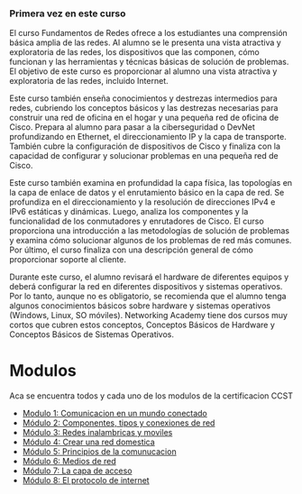 ### Primera vez en este curso
El curso Fundamentos de Redes ofrece a los estudiantes una comprensión básica amplia de las redes. Al alumno se le presenta una vista atractiva y exploratoria de las redes, los dispositivos que las componen, cómo funcionan y las herramientas y técnicas básicas de solución de problemas. El objetivo de este curso es proporcionar al alumno una vista atractiva y exploratoria de las redes, incluido Internet.

Este curso también enseña conocimientos y destrezas intermedios para redes, cubriendo los conceptos básicos y las destrezas necesarias para construir una red de oficina en el hogar y una pequeña red de oficina de Cisco. Prepara al alumno para pasar a la ciberseguridad o DevNet profundizando en Ethernet, el direccionamiento IP y la capa de transporte. También cubre la configuración de dispositivos de Cisco y finaliza con la capacidad de configurar y solucionar problemas en una pequeña red de Cisco.

Este curso también examina en profundidad la capa física, las topologías en la capa de enlace de datos y el enrutamiento básico en la capa de red. Se profundiza en el direccionamiento y la resolución de direcciones IPv4 e IPv6 estáticas y dinámicas. Luego, analiza los componentes y la funcionalidad de los conmutadores y enrutadores de Cisco. El curso proporciona una introducción a las metodologías de solución de problemas y examina cómo solucionar algunos de los problemas de red más comunes. Por último, el curso finaliza con una descripción general de cómo proporcionar soporte al cliente.

Durante este curso, el alumno revisará el hardware de diferentes equipos y deberá configurar la red en diferentes dispositivos y sistemas operativos. Por lo tanto, aunque no es obligatorio, se recomienda que el alumno tenga algunos conocimientos básicos sobre hardware y sistemas operativos (Windows, Linux, SO móviles). Networking Academy tiene dos cursos muy cortos que cubren estos conceptos, Conceptos Básicos de Hardware y Conceptos Básicos de Sistemas Operativos.

# Modulos

Aca se encuentra todos y cada uno de los modulos de la certificacion CCST

- [Modulo 1: Comunicacion en un mundo conectado](./modulos/modulo1.md)
- [Módulo 2: Componentes, tipos y conexiones de red](./modulos/modulo2.md)
- [Módulo 3: Redes inalambricas y moviles](./modulos/modulo3.md)
- [Módulo 4: Crear una red domestica](./modulos/modulo4.md)
- [Módulo 5: Principios de la comunucacion](./modulos/modulo5.md)
- [Módulo 6: Medios de red](./modulos/modulo6.md)
- [Módulo 7: La capa de acceso](./modulos/modulo7.md)
- [Módulo 8: El protocolo de internet](./modulos/modulo8.md)